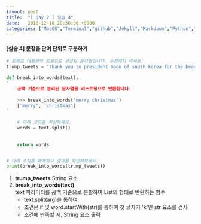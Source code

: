 ```yaml
---
layout: post
title:  "[ Day 2 ] 실습 4"
date:   2018-12-18 20:36:00 +0900
categories: ["MacOS","Terminal","github","Jekyll","Markdown","Python","Algorithm"]
---
```




#### [실습 4] 문장을 단어 단위로 구분하기

```python
# 트럼프 대통령의 트윗으로 구성된 문자열입니다. 수정하지 마세요. 
trump_tweets = "thank you to president moon of south korea for the beautiful welcoming ceremony it will always be remembered"

def break_into_words(text):
'
    공백 기준으로 분리된 문자열을 리스트형으로 반환합니다. 
    
    >>> break_into_words('merry christmas')
    ['merry', 'christmas']
'
    
    # 아래 코드를 작성하세요.
    words = text.split()
    
    
    return words


# 아래 주석을 해제하고 결과를 확인해보세요.  
print(break_into_words(trump_tweets))
```
1. __trump\_tweets__ String 요소
2. __break\_into\_words(text)__   
	text 파라미터를 공백 기준으로 분할하여 List의 형태로 반환하는 함수
	- text.split(arg)을 통하여
	- 조건문 if 및 word.startWith(str)를 통하여 첫 글자가 'k'인 str 요소를 검사
	- 조건에 만족할 시, String 요소 출력